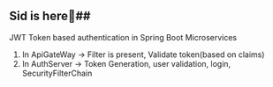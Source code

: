 ## Sid is here🍕##

JWT Token based authentication in Spring Boot Microservices
1. In ApiGateWay -> Filter is present, Validate token(based on claims)
2. In AuthServer -> Token Generation, user validation, login, SecurityFilterChain
